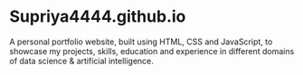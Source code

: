 # Supriya4444.github.io
 A personal portfolio website, built using HTML, CSS and JavaScript, to showcase my projects, skills, education and experience in different domains of data science &amp; artificial intelligence.
